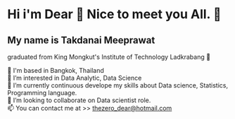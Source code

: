 # Hi i'm Dear 💪 Nice to meet you All. 🤣
## My name is Takdanai Meeprawat 


graduated from King Mongkut's Institute of Technology Ladkrabang 🏢

💒 I'm based in Bangkok, Thailand\
👀 I’m interested in Data Analytic, Data Science\
🌱 I’m currently continuous develope my skills about Data science, Statistics, Programming language.\
💞️ I’m looking to collaborate on Data scientist role.\
📫 You can contact me at >> thezero_dear@hotmail.com 
